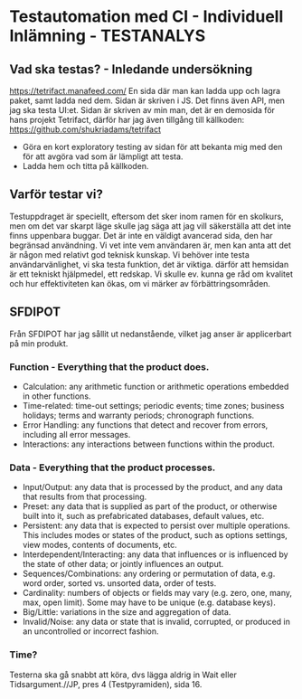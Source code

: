 # Testautomation med CI - Individuell Inlämning - TESTANALYS

## Vad ska testas? - Inledande undersökning
https://tetrifact.manafeed.com/
En sida där man kan ladda upp och lagra paket, samt ladda ned dem.
Sidan är skriven i JS. Det finns även API, men jag ska testa UI:et.
Sidan är skriven av min man, det är en demosida för hans projekt Tetrifact, 
därför har jag även tillgång till källkoden: https://github.com/shukriadams/tetrifact

- Göra en kort exploratory testing av sidan för att bekanta mig med den för att avgöra vad som är lämpligt att testa.
- Ladda hem och titta på källkoden.

## Varför testar vi?
Testuppdraget är speciellt, eftersom det sker inom ramen för en skolkurs, men om det var skarpt läge
skulle jag säga att jag vill säkerställa att det inte finns uppenbara buggar. Det är inte en väldigt
avancerad sida, den har begränsad användning. Vi vet inte vem användaren är, men kan anta att det är någon
med relativt god teknisk kunskap. Vi behöver inte testa användarvänlighet, vi ska testa funktion, det är viktiga.
därför att hemsidan är ett tekniskt hjälpmedel, ett redskap. Vi skulle ev. kunna ge råd om kvalitet och hur
effektiviteten kan ökas, om vi märker av förbättringsområden.

## SFDIPOT

Från SFDIPOT har jag sållit ut nedanstående, vilket jag anser är applicerbart på min produkt.

### Function - Everything that the product does. 

- Calculation: any arithmetic function or arithmetic operations embedded in other functions. 
- Time-related: time-out settings; periodic events; time zones; business holidays; terms and warranty periods; chronograph functions.
- Error Handling: any functions that detect and recover from errors, including all error messages.
- Interactions: any interactions between functions within the product. 

### Data - Everything that the product processes. 
- Input/Output: any data that is processed by the product, and any data that results from that processing. 
- Preset: any data that is supplied as part of the product, or otherwise built into it, such as prefabricated databases, default values, etc. 
- Persistent: any data that is expected to persist over multiple operations. This includes modes or states of the product, such as options settings, 
view modes, contents of documents, etc.
- Interdependent/Interacting: any data that influences or is influenced by the state of other data; or jointly influences an output.
- Sequences/Combinations: any ordering or permutation of data, e.g. word order, sorted vs. unsorted data, order of tests.
- Cardinality: numbers of objects or fields may vary (e.g. zero, one, many, max, open limit). Some may have to be unique (e.g. database keys).
- Big/Little: variations in the size and aggregation of data. 
- Invalid/Noise: any data or state that is invalid, corrupted, or produced in an uncontrolled or incorrect fashion.

### Time?
Testerna ska gå snabbt att köra, dvs lägga aldrig in Wait eller Tidsargument.//JP, pres 4 (Testpyramiden), sida 16.

